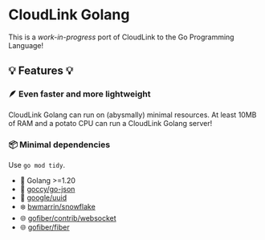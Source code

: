 # CloudLink Golang
This is a *work-in-progress* port of CloudLink to the Go Programming Language!

## 💡 Features 💡

### 🪶 Even faster and more lightweight
CloudLink Golang can run on (abysmally) minimal resources. At least 10MB of RAM and a potato CPU can run a CloudLink Golang server!

### 📦 Minimal dependencies
Use `go mod tidy`.
* 🔵 Golang >=1.20
* 📃 [goccy/go-json](https://github.com/goccy/go-json)
* 🪪 [google/uuid](https://github.com/google/uuid)
* ❄️ [bwmarrin/snowflake](https://github.com/bwmarrin/snowflake)
* 🌐 [gofiber/contrib/websocket](https://github.com/gofiber/contrib/tree/main/websocket)
* 🌐 [gofiber/fiber](https://github.com/gofiber/fiber)
